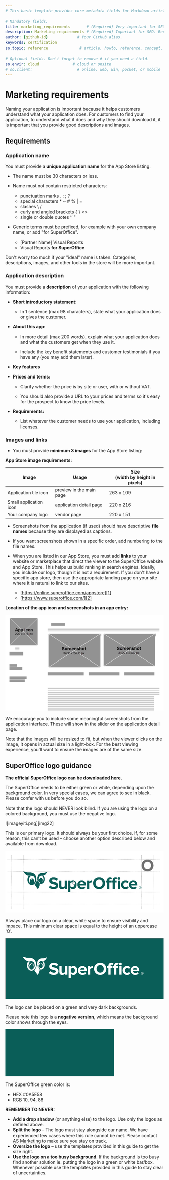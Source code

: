 ```yaml
---
# This basic template provides core metadata fields for Markdown articles on docs.superoffice.com.

# Mandatory fields.
title: marketing_requirements       # (Required) Very important for SEO. Intent in a unique string of 43-59 chars including spaces.
description: Marketing requirements # (Required) Important for SEO. Recommended character length is 115-145 characters including spaces.
author: {github-id}             # Your GitHub alias.
keywords: certification
so.topic: reference              # article, howto, reference, concept, guide

# Optional fields. Don't forget to remove # if you need a field.
so.envir: cloud               # cloud or onsite
# so.client:                    # online, web, win, pocket, or mobile
---
```


# Marketing requirements

Naming your application is important because it helps customers understand what your application does.
For customers to find your application, to understand what it does and why they should download it, it is important that you provide good descriptions and images.

## Requirements

### Application name

You must provide a **unique application name** for the App Store listing.

* The name must be 30 characters or less.

* Name must not contain restricted characters:

  * punctuation marks . : ; ?
  * special characters \* ~ # % | =
  * slashes \\ /
  * curly and angled brackets { } <>
  * single or double quotes ‘’ "
* Generic terms must be prefixed, for example with your own company name, or add "for SuperOffice".

  * \[Partner Name\] Visual Reports
  * Visual Reports **for SuperOffice**

Don't worry too much if your "ideal" name is taken. Categories, descriptions, images, and other tools in the store will be more important.

### Application description

You must provide a **description** of your application with the following information:

* **Short introductory statement:**

  * In 1 sentence (max 98 characters), state what your application does or gives the customer.

* **About this app:**

  * In more detail (max 200 words), explain what your application does and what the customers get when they use it.

  * Include the key benefit statements and customer testimonials if you have any (you may add them later).

* **Key features**

* **Prices and terms:**

  * Clarify whether the price is by site or user, with or without VAT.

  * You should also provide a URL to your prices and terms so it's easy for the prospect to know the price levels.

* **Requirements:**

  * List whatever the customer needs to use your application, including licenses.

### Images and links

* You must provide **minimum 3 images** for the App Store listing:

**App Store image requirements:**

| Image | Usage | Size<br>(width by height in pixels) |
|-------|-------|--------|
| Application tile icon |preview in the main page | 263 x 109 |
| Small application icon | application detail page | 220 x 216 |
| Your company logo | vendor page | 220 x 151 |

* Screenshots from the application (if used) should have descriptive **file names** because they are displayed as captions.
* If you want screenshots shown in a specific order, add numbering to the file names.

* When you are listed in our App Store, you must add **links** to your website or marketplace that direct the viewer to the SuperOffice website and App Store. This helps us build ranking in search engines. Ideally, you include our logo, though it is not a requirement. If you don't have a specific app store, then use the appropriate landing page on your site where it is natural to link to our sites.
  * [https://online.superoffice.com/appstore][1]
  * [https://www.superoffice.com/][2]

**Location of the app icon and screenshots in an app entry:**

![Wireframe showing the location of app icon and screenshot images in an app entry][img1]

We encourage you to include some meaningful screenshots from the application interface. These will show in the slider on the application detail page.

Note that the images will be resized to fit, but when the viewer clicks on the image, it opens in actual size in a light-box. For the best viewing experience, you'll want to ensure the images are of the same size.

## SuperOffice logo guidance

**The official SuperOffice logo can be [downloaded here][3].**

The SuperOffice needs to be either green or white, depending upon the background color. In very special cases, we can agree to see in black. Please confer with us before you do so.

Note that the logo should NEVER look blind. If you are using the logo on a colored background, you must use the negative logo.

![imageyiti.png][img22]

This is our primary logo.
It should always be your first choice. If, for some reason, this can’t be used – choose another option described below and available from download.

![imagezwdb.png][img3]

Always place our logo on a clear, white space to ensure visibility and impace. This minimum clear space is equal to the height of an uppercase 'O'.

![image6tlbw.png][img4]

The logo can be placed on a green and very dark backgrounds.

Please note this logo is a **negative version**, which means the background color shows through the eyes.

![imagezt0an.png][img5]

The SuperOffice green color is:

* HEX #0A5E58
* RGB 10, 94, 88

**REMEMBER TO NEVER:**

* **Add a drop shadow** (or anything else) to the logo. Use only the logos as defined above.
* **Split the logo** – The logo must stay alongside our name. We have experienced few cases where this rule cannot be met. Please contact [AS Marketing][4] to make sure you stay on track.
* **Oversize the logo** – use the templates provided in this guide to get the size right.
* **Use the logo on a too busy background**. If the background is too busy find another solution ie. putting the logo in a green or white bar/box. Whenever possible use the templates provided in this guide to stay clear of uncertainties.

<!-- Referenced links -->
[1]: https://online.superoffice.com/appstore
[2]: https://www.superoffice.com/
[3]: https://community.superoffice.com/globalassets/developer-club/apps-and-partners/publish/app-naming-description-and-images/superoffice-logo-for-download.zip
[4]: mailto:appstore@superoffice.com

<!-- Referenced images -->
[img1]: media/app-entry-images.png
[img2]: media/imageyiti.png
[img3]: media/imagezwdb.png
[img4]: media/image6tlbw.png
[img5]: media/imagezt0an.png
